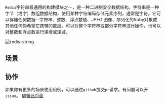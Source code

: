 `Redis`字符串最通用的构建模块之一，是一种二进制安全数据结构。字符串是一种字节（或字）数组数据结构，使用某种字符编码存储元素序列，通常是字符。它可以存储任何数据--字符串、整数、浮点数值、JPEG 图像、序列化的Ruby对象或其他任何你希望它携带的数据。可以对整个字符串或部分字符串进行操作，也可以对整数和浮点数进行递增或递减。

![redis-string](https://redis.com/wp-content/uploads/2019/07/data-structures-_strings.svg?&auto=webp&quality=85,75&width=800)

## 场景

## 协作

如果你有更多的场景使用用例，可以通过`github`提交`pr`请求。有问题可以开`issue`。
[编辑此页面](https://github.com/TianLiangZhou/loocode.com/blob/main/docs/redis/Redis%E5%AE%9E%E7%94%A8%E6%8C%87%E5%8D%97/%E6%9C%89%E5%BA%8F%E9%9B%86%E5%90%88%E7%AF%87.md)
